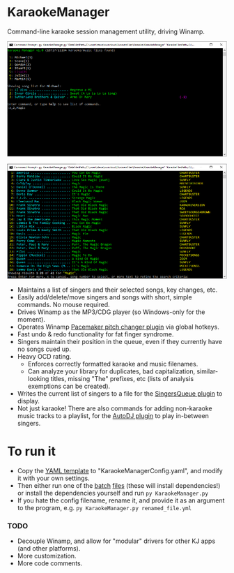 # KaraokeManager

Command-line karaoke session management utility, driving Winamp.

![KaraokeManager1](/media/karaokeManagerScreenshot1.png?raw=true)

![KaraokeManager2](/media/karaokeManagerScreenshot2.png?raw=true)

- Maintains a list of singers and their selected songs, key changes, etc.
- Easily add/delete/move singers and songs with short, simple commands. No mouse required.
- Drives Winamp as the MP3/CDG player (so Windows-only for the moment).
- Operates Winamp [Pacemaker pitch changer plugin](https://www.surina.net/pacemaker/) via global hotkeys.
- Fast undo & redo functionality for fat finger syndrome.
- Singers maintain their position in the queue, even if they currently have no songs cued up.
- Heavy OCD rating.
  - Enforces correctly formatted karaoke and music filenames.
  - Can analyze your library for duplicates, bad capitalization, similar-looking titles, missing "The" prefixes, etc (lists of analysis exemptions can be created).
- Writes the current list of singers to a file for the [SingersQueue plugin](https://github.com/peeveen/gen_singersQueue) to display.
- Not just karaoke! There are also commands for adding non-karaoke music tracks to a playlist, for the [AutoDJ plugin](https://github.com/peeveen/gen_autoDJ) to play in-between singers.

# To run it

- Copy the [YAML template](KaraokeManagerConfig.template.yaml) to "KaraokeManagerConfig.yaml", and modify it with your own settings.
- Then either run one of the [batch](KaraokeManager.bat) [files](KaraokeManager.ps1) (these will install dependencies!) or install the dependencies yourself and run `py KaraokeManager.py`
- If you hate the config filename, rename it, and provide it as an argument to the program, e.g. `py KaraokeManager.py renamed_file.yml`

### TODO

- Decouple Winamp, and allow for "modular" drivers for other KJ apps (and other platforms).
- More customization.
- More code comments.
